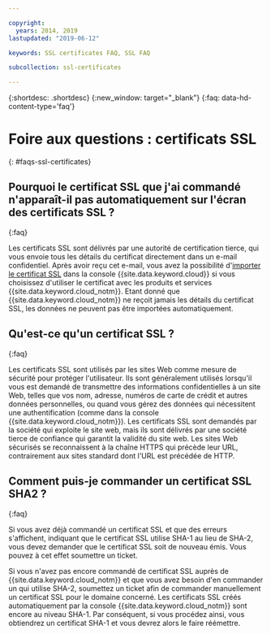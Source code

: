 ```yaml
---

copyright:
  years: 2014, 2019
lastupdated: "2019-06-12"

keywords: SSL certificates FAQ, SSL FAQ

subcollection: ssl-certificates

---
```


{:shortdesc: .shortdesc}
{:new_window: target="_blank"}
{:faq: data-hd-content-type='faq'}

# Foire aux questions : certificats SSL
{: #faqs-ssl-certificates}

## Pourquoi le certificat SSL que j'ai commandé n'apparaît-il pas automatiquement sur l'écran des certificats SSL ?
{:faq}

Les certificats SSL sont délivrés par une autorité de certification tierce, qui vous envoie tous les détails du certificat directement dans un e-mail confidentiel. Après avoir reçu cet e-mail, vous avez la possibilité d'[importer le certificat SSL](/docs/infrastructure/ssl-certificates?topic=ssl-certificates-importing-ssl-certificates) dans la console {{site.data.keyword.cloud}} si vous choisissez d'utiliser le certificat avec les produits et services {{site.data.keyword.cloud_notm}}. Etant donné que {{site.data.keyword.cloud_notm}} ne reçoit jamais les détails du certificat SSL, les données ne peuvent pas être importées automatiquement.

## Qu'est-ce qu'un certificat SSL ?
{:faq}

Les certificats SSL sont utilisés par les sites Web comme mesure de sécurité pour protéger l'utilisateur. Ils sont généralement utilisés lorsqu'il vous est demandé de transmettre des informations confidentielles à un site Web, telles que vos nom, adresse, numéros de carte de crédit et autres données personnelles, ou quand vous gérez des données qui nécessitent une authentification (comme dans la console {{site.data.keyword.cloud_notm}}). Les certificats SSL sont demandés par la société qui exploite le site web, mais ils sont
délivrés par une société tierce de confiance qui garantit la validité du site web. Les sites Web sécurisés se reconnaissent à la chaîne HTTPS qui précède leur URL, contrairement aux sites standard dont l'URL est précédée de HTTP.

## Comment puis-je commander un certificat SSL SHA2 ?
{:faq}

Si vous avez déjà commandé un certificat SSL et que des erreurs s'affichent, indiquant que le certificat SSL utilise SHA-1 au lieu de SHA-2, vous devez demander que le certificat SSL soit de nouveau émis. Vous pouvez à cet effet soumettre un ticket.

Si vous n'avez pas encore commandé de certificat SSL auprès de {{site.data.keyword.cloud_notm}} et que vous avez besoin d'en commander un qui utilise SHA-2, soumettez un ticket afin de commander manuellement un certificat SSL pour le domaine concerné. Les certificats SSL créés automatiquement par la console {{site.data.keyword.cloud_notm}} sont encore au niveau SHA-1. Par conséquent, si vous procédez ainsi, vous obtiendrez un certificat SHA-1 et vous devrez alors le faire réémettre.
